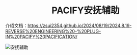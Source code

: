 <h1 align="center">PACIFY安抚辅助</h1>

介绍文档：https://zsui2354.github.io/2024/08/19/2024.8.19-REVERSE%20ENGINEERING%20-%20PLUG-IN%20PACIFY%20PACIFICATION/


![安抚辅助](https://s2.loli.net/2024/09/01/q5xQscDeABjIZgX.png)